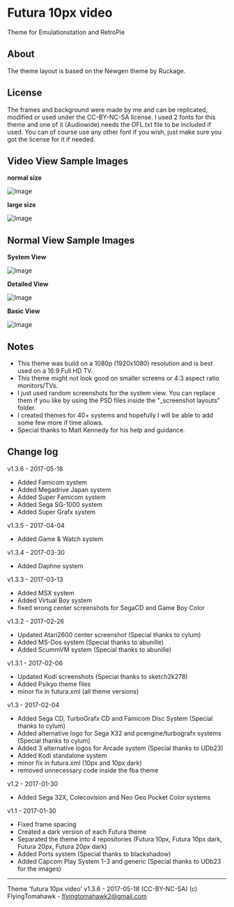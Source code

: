 # Futura 10px video
Theme for Emulationstation and RetroPie


About
-----

The theme layout is based on the Newgen theme by Ruckage.


License
-------

The frames and background were made by me and can be replicated, modified or used under the CC-BY-NC-SA license.
I used 2 fonts for this theme and one of it (Audiowide) needs the OFL.txt file to be included if used. 
You can of course use any other font if you wish, just make sure you got the license for it if needed.


Video View Sample Images
------------------------

**normal size**

![Image](http://i.imgur.com/cINSzqpl.png)

**large size**

![Image](http://i.imgur.com/j9oXdFc.png)


Normal View Sample Images
-------------------------

**System View**

![Image](http://i.imgur.com/GXRCtqZ.png)

**Detailed View**

![Image](http://i.imgur.com/HTdO9Jy.png)

**Basic View**

![Image](http://i.imgur.com/tqDWgK7.png)


Notes
-----

- This theme was build on a 1080p (1920x1080) resolution and is best used on a 16:9 Full HD TV. 
- This theme might not look good on smaller screens or 4:3 aspect ratio monitors/TVs.
- I just used random screenshots for the system view. You can replace them if you like by using the PSD files inside the "_screenshot layouts" folder.
- I created themes for 40+ systems and hopefully I will be able to add some few more if time allows.
- Special thanks to Matt Kennedy for his help and guidance.

Change log
----------

v1.3.6 - 2017-05-18
- Added Famicom system
- Added Megadrive Japan system
- Added Super Famicom system
- Added Sega SG-1000 system
- Added Super Grafx system

v1.3.5 - 2017-04-04
- Added Game & Watch system

v1.3.4 - 2017-03-30
- Added Daphne system

v1.3.3 - 2017-03-13
- Added MSX system
- Added Virtual Boy system
- fixed wrong center screenshots for SegaCD and Game Boy Color

v1.3.2 - 2017-02-26
- Updated Atari2600 center screenshot (Special thanks to cylum)
- Added MS-Dos system (Special thanks to abunille)
- Added ScummVM system (Special thanks to abunille)

v1.3.1 - 2017-02-06
- Updated Kodi screenshots (Special thanks to sketch2k278)
- Added Psikyo theme files
- minor fix in futura.xml (all theme versions)

v1.3 - 2017-02-04
- Added Sega CD, TurboGrafx CD and Famicom Disc System (Special thanks to cylum)
- Added alternative logo for Sega X32 and pcengine/turbografx systems (Special thanks to cylum)
- Added 3 alternative logos for Arcade system (Special thanks to UDb23)
- Added Kodi standalone system
- minor fix in futura.xml (10px and 10px dark)
- removed unnecessary code inside the fba theme

v1.2 - 2017-01-30
- Added Sega 32X, Colecovision and Neo Geo Pocket Color systems

v1.1 - 2017-01-30
- Fixed frame spacing
- Created a dark version of each Futura theme
- Separated the theme into 4 repositories (Futura 10px, Futura 10px dark, Futura 20px, Futura 20px dark)
- Added Ports system (Special thanks to blackshadow)
- Added Capcom Play System 1-3 and generic (Special thanks to UDb23 for the images)

---

Theme 'futura 10px video' v1.3.6 - 2017-05-18 (CC-BY-NC-SA) 
(c) FlyingTomahawk - flyingtomahawk2@gmail.com